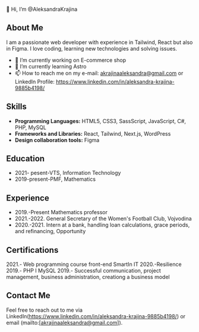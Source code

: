 👋 Hi, I’m @AleksandraKrajina

## About Me
I am a passionate web developer with experience in Tailwind, React but also in Figma. I love coding, learning new technologies and solving issues.

- 🔭 I’m currently working on E-commerce shop
- 🌱 I’m currently learning Astro
- 📫 How to reach me on my e-mail: akrajinaaleksandra@gmail.com or LinkedIn Profile: https://www.linkedin.com/in/aleksandra-krajina-9885b4198/

## Skills
- **Programming Languages:** HTML5, CSS3, SassScript, JavaScript, C#, PHP, MySQL
- **Frameworks and Libraries:** React, Tailwind, Next.js, WordPress
- **Design collaboration tools:** Figma


## Education
- 2021- pesent-VTS, Information Technology
- 2019-present-PMF, Mathematics


## Experience
- 2019.-Present Mathematics professor
- 2021.-2022. General Secretary of the Women's Football Club, Vojvodina
- 2020.-2021. Intern at a bank, handling loan calculations, grace periods, and refinancing, Opportunity

## Certifications
2021.- Web programming course front-end SmartIn IT
2020.-Resilience
2019.- PHP I MySQL
2019.- Successful communication, project management, business administration, creationg a business model


## Contact Me
Feel free to reach out to me via LinkedIn(https://www.linkedin.com/in/aleksandra-krajina-9885b4198/) or email (mailto:[akrajinaaleksandra@gmail.com]).




